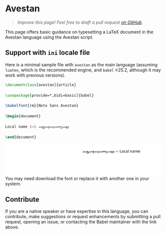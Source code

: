 # Avestan

<blockquote>
  <p><em>Improve this page! Feel free to draft a pull request <a href="https://github.com/latex3/babel/tree/docs/docs">on GitHub</a>.</em></p>
</blockquote>

This page offers basic guidance on typesetting a LaTeX document in the
Avestan language using the Avestan script.

## Support with `ini` locale file

Here is a minimal sample file with `avestan` as the main language
(assuming `luatex`, which is the recommended engine, and `babel` ≥25.2,
although it may work with previous versions).

```tex
\documentclass[avestan]{article}

\usepackage[provide=*,bidi=basic]{babel}

\babelfont{rm}{Noto Sans Avestan}

\begin{document}

Local name $=$ 𐬎𐬞𐬀𐬯𐬙𐬀𐬎𐬎𐬀𐬐𐬀𐬉𐬥𐬀

\end{document}
```

![](../media/locale-avestan.png)
You may need download the font or replace it with another one in your
system.

## Contribute

If you are a native speaker or have expertise in this language, you can
contribute, make suggestions or request enhancements by submitting a
pull request, opening an issue, or contacting the Babel maintainer with
the link above.